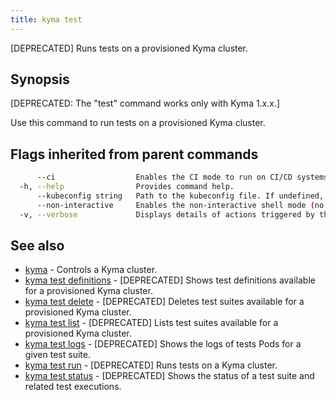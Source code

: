 ```yaml
---
title: kyma test
---
```


[DEPRECATED] Runs tests on a provisioned Kyma cluster.

## Synopsis

[DEPRECATED: The "test" command works only with Kyma 1.x.x.]

Use this command to run tests on a provisioned Kyma cluster.

## Flags inherited from parent commands

```bash
      --ci                  Enables the CI mode to run on CI/CD systems. It avoids any user interaction (such as no dialog prompts) and ensures that logs are formatted properly in log files (such as no spinners for CLI steps).
  -h, --help                Provides command help.
      --kubeconfig string   Path to the kubeconfig file. If undefined, Kyma CLI uses the KUBECONFIG environment variable, or falls back "/$HOME/.kube/config".
      --non-interactive     Enables the non-interactive shell mode (no colorized output, no spinner)
  -v, --verbose             Displays details of actions triggered by the command.
```

## See also

* [kyma](kyma.md)	 - Controls a Kyma cluster.
* [kyma test definitions](kyma_test_definitions.md)	 - [DEPRECATED] Shows test definitions available for a provisioned Kyma cluster.
* [kyma test delete](kyma_test_delete.md)	 - [DEPRECATED] Deletes test suites available for a provisioned Kyma cluster.
* [kyma test list](kyma_test_list.md)	 - [DEPRECATED] Lists test suites available for a provisioned Kyma cluster.
* [kyma test logs](kyma_test_logs.md)	 - [DEPRECATED] Shows the logs of tests Pods for a given test suite.
* [kyma test run](kyma_test_run.md)	 - [DEPRECATED] Runs tests on a Kyma cluster.
* [kyma test status](kyma_test_status.md)	 - [DEPRECATED] Shows the status of a test suite and related test executions.

